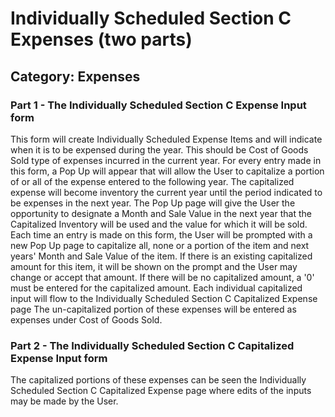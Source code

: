 # Individually Scheduled Section C Expenses (two parts)
## Category: Expenses
### Part 1 - The Individually Scheduled Section C Expense Input form
This form will create Individually Scheduled Expense Items and will indicate when it is to be expensed during the year. This should be Cost of Goods Sold type of expenses incurred in the current year.
For every entry made in this form, a Pop Up will appear that will allow the User to capitalize a portion of or all of the expense entered to the following year. The capitalized expense will become inventory the  current year until the period indicated to be expenses in the next year. The Pop Up page will give the User the opportunity to designate a Month and Sale Value in the next year that the Capitalized Inventory will be used and the value for which it will be sold. Each time an entry is made on this form, the User will be prompted with a new Pop Up page to capitalize all, none or a portion of the item and next years' Month and Sale Value of the item. If there is an existing capitalized amount for this item, it will be shown on the prompt and the User may change or accept that amount. If there will be no capitalized amount, a '0' must be entered for the capitalized amount. Each individual capitalized input will flow to the Individually Scheduled Section C Capitalized Expense page
The un-capitalized portion of these expenses will be entered as expenses under Cost of Goods Sold.
### Part 2 - The Individually Scheduled Section C Capitalized Expense Input form
The capitalized portions of these expenses can be seen the Individually Scheduled Section C Capitalized Expense page where edits of the inputs may be made by the User.

